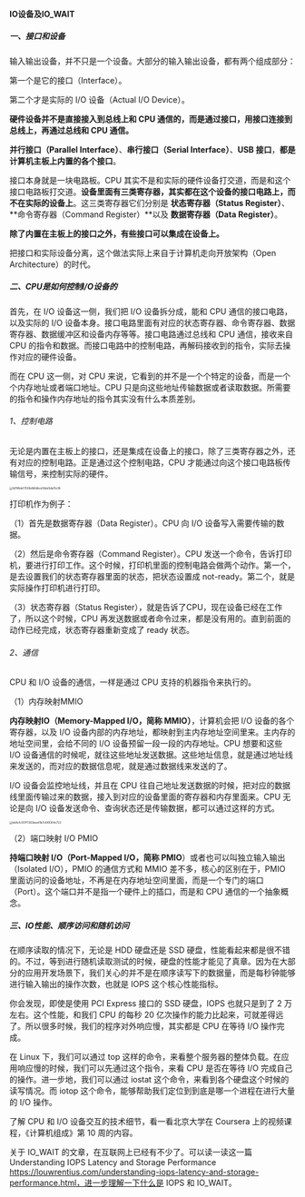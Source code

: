 #### IO设备及IO_WAIT

##### 一、接口和设备

输入输出设备，并不只是一个设备。大部分的输入输出设备，都有两个组成部分：

第一个是它的接口（Interface）。

第二个才是实际的 I/O 设备（Actual I/O Device）。

**硬件设备并不是直接接入到总线上和 CPU 通信的，而是通过接口，用接口连接到总线上，再通过总线和 CPU 通信。**

**并行接口（Parallel Interface）**、**串行接口（Serial Interface）**、**USB 接口**，**都是计算机主板上内置的各个接口**。

接口本身就是一块电路板。CPU 其实不是和实际的硬件设备打交道，而是和这个接口电路板打交道。**设备里面有三类寄存器，其实都在这个设备的接口电路上，而不在实际的设备上**。这三类寄存器它们分别是 **状态寄存器（Status Register）**、 **命令寄存器（Command Register）**以及 **数据寄存器（Data Register）**。

**除了内置在主板上的接口之外，有些接口可以集成在设备上。**

把接口和实际设备分离，这个做法实际上来自于计算机走向开放架构（Open Architecture）的时代。

##### 二、CPU是如何控制I/O设备的

首先，在 I/O 设备这一侧，我们把 I/O 设备拆分成，能和 CPU 通信的接口电路，以及实际的 I/O 设备本身。接口电路里面有对应的状态寄存器、命令寄存器、数据寄存器、数据缓冲区和设备内存等等。接口电路通过总线和 CPU 通信，接收来自 CPU 的指令和数据。而接口电路中的控制电路，再解码接收到的指令，实际去操作对应的硬件设备。

而在 CPU 这一侧，对 CPU 来说，它看到的并不是一个个特定的设备，而是一个个内存地址或者端口地址。CPU 只是向这些地址传输数据或者读取数据。所需要的指令和操作内存地址的指令其实没有什么本质差别。

###### 1、控制电路

无论是内置在主板上的接口，还是集成在设备上的接口，除了三类寄存器之外，还有对应的控制电路。正是通过这个控制电路，CPU 才能通过向这个接口电路板传输信号，来控制实际的硬件。

<img src="https://liuyang-picbed.oss-cn-shanghai.aliyuncs.com/img/fd788de17028e8b1dbce58de5da31e38.jpeg" alt="fd788de17028e8b1dbce58de5da31e38" style="zoom: 33%;" />

打印机作为例子：

（1）首先是数据寄存器（Data Register）。CPU 向 I/O 设备写入需要传输的数据。

（2）然后是命令寄存器（Command Register）。CPU 发送一个命令，告诉打印机，要进行打印工作。这个时候，打印机里面的控制电路会做两个动作。第一个，是去设置我们的状态寄存器里面的状态，把状态设置成 not-ready。第二个，就是实际操作打印机进行打印。

（3）状态寄存器（Status Register），就是告诉了CPU，现在设备已经在工作了，所以这个时候，CPU 再发送数据或者命令过来，都是没有用的。直到前面的动作已经完成，状态寄存器重新变成了 ready 状态。

###### 2、通信

CPU 和 I/O 设备的通信，一样是通过 CPU 支持的机器指令来执行的。

（1）内存映射MMIO

**内存映射IO（Memory-Mapped I/O，简称 MMIO）**，计算机会把 I/O 设备的各个寄存器，以及 I/O 设备内部的内存地址，都映射到主内存地址空间里来。主内存的地址空间里，会给不同的 I/O 设备预留一段一段的内存地址。CPU 想要和这些 I/O 设备通信的时候呢，就往这些地址发送数据。这些地址信息，就是通过地址线来发送的，而对应的数据信息呢，就是通过数据线来发送的了。

I/O 设备会监控地址线，并且在 CPU 往自己地址发送数据的时候，把对应的数据线里面传输过来的数据，接入到对应的设备里面的寄存器和内存里面来。CPU 无论是向 I/O 设备发送命令、查询状态还是传输数据，都可以通过这样的方式。

<img src="https://liuyang-picbed.oss-cn-shanghai.aliyuncs.com/img/bb8c1c007f7263bee41b7c649304c722.jpeg" alt="bb8c1c007f7263bee41b7c649304c722" style="zoom: 33%;" />

（2）端口映射 I/O PMIO

**持端口映射 I/O（Port-Mapped I/O，简称 PMIO**）或者也可以叫独立输入输出（Isolated I/O），PMIO 的通信方式和 MMIO 差不多，核心的区别在于，PMIO 里面访问的设备地址，不再是在内存地址空间里面，而是一个专门的端口（Port）。这个端口并不是指一个硬件上的插口，而是和 CPU 通信的一个抽象概念。

##### 三、IO性能、顺序访问和随机访问

在顺序读取的情况下，无论是 HDD 硬盘还是 SSD 硬盘，性能看起来都是很不错的。不过，等到进行随机读取测试的时候，硬盘的性能才能见了真章。因为在大部分的应用开发场景下，我们关心的并不是在顺序读写下的数据量，而是每秒钟能够进行输入输出的操作次数，也就是 IOPS 这个核心性能指标。

你会发现，即使是使用 PCI Express 接口的 SSD 硬盘，IOPS 也就只是到了 2 万左右。这个性能，和我们 CPU 的每秒 20 亿次操作的能力比起来，可就差得远了。所以很多时候，我们的程序对外响应慢，其实都是 CPU 在等待 I/O 操作完成。

在 Linux 下，我们可以通过 top 这样的命令，来看整个服务器的整体负载。在应用响应慢的时候，我们可以先通过这个指令，来看 CPU 是否在等待 I/O 完成自己的操作。进一步地，我们可以通过 iostat 这个命令，来看到各个硬盘这个时候的读写情况。而 iotop 这个命令，能够帮助我们定位到到底是哪一个进程在进行大量的 I/O 操作。



了解 CPU 和 I/O 设备交互的技术细节，看一看北京大学在 Coursera 上的视频课程，《计算机组成》第 10 周的内容。

关于 IO_WAIT 的文章，在互联网上已经有不少了。可以读一读这一篇Understanding IOPS Latency and Storage Performance   https://louwrentius.com/understanding-iops-latency-and-storage-performance.html，进一步理解一下什么是 IOPS 和 IO_WAIT。

